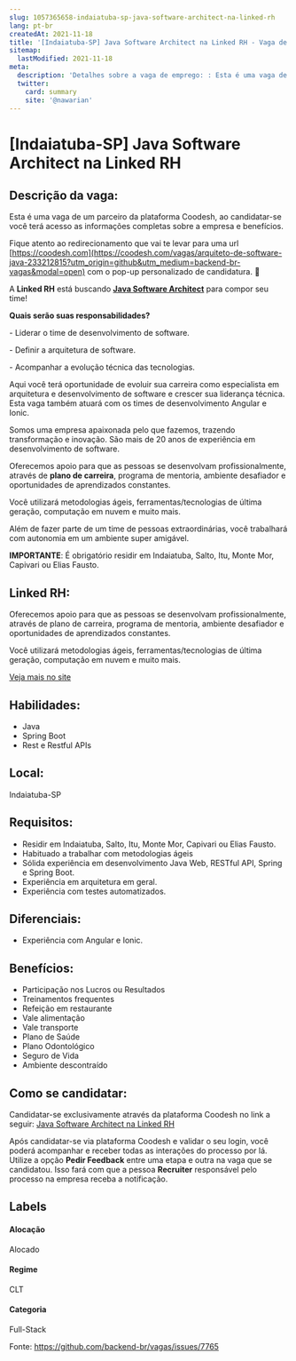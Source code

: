 ```yaml
---
slug: 1057365658-indaiatuba-sp-java-software-architect-na-linked-rh
lang: pt-br
createdAt: 2021-11-18
title: '[Indaiatuba-SP] Java Software Architect na Linked RH - Vaga de Emprego'
sitemap:
  lastModified: 2021-11-18
meta:
  description: 'Detalhes sobre a vaga de emprego: : Esta é uma vaga de um parceiro da plataforma Coodesh, ao candidatar-se você terá acesso as informações completas sobre a empresa e benefícios.  Fique atento ao redirecionamento que vai te levar para uma url [https://coodesh.com](https://coodesh.com/vagas/arquiteto-de-software-java-233212815?utm_origin=github&utm_medium=backend-br-vagas&modal=open) com o pop-up personalizado de candidatura. 👋 <p>A <strong>Linked RH</strong> está buscando <strong><ins>Java Software Architect</ins></strong> para compor seu time!</p> <p><strong>Quais serão suas responsabilidades?</strong></p> <p>- Liderar o time de desenvolvimento de software.</p> <p>- Definir a arquitetura de software.</p> <p>- Acompanhar a evolução técnica das tecnologias.</p> <p>Aqui você terá oportunidade de evoluir sua carreira como especialista em arquitetura e desenvolvimento de software e crescer sua liderança técnica. Esta vaga também atuará com os times de desenvolvimento Angular e Ionic.</p> <p>Somos uma empresa apaixonada pelo que fazemos, trazendo transformação e inovação. São mais de 20 anos de experiência em desenvolvimento de software.&nbsp;</p> <p>Oferecemos apoio para que as pessoas se desenvolvam profissionalmente, através de <strong>plano de carreira</strong>, programa de mentoria, ambiente desafiador e oportunidades de aprendizados constantes.</p> <p></p> <p>Você utilizará metodologias ágeis, ferramentas/tecnologias de última geração, computação em nuvem e muito mais.</p> <p></p> <p>Além de fazer parte de um time de pessoas extraordinárias, você trabalhará com autonomia em um ambiente super amigável.</p> <p></p> <p><strong>IMPORTANTE</strong>: É obrigatório residir em Indaiatuba, Salto, Itu, Monte Mor, Capivari ou Elias Fausto.&nbsp;</p>'
  twitter:
    card: summary
    site: '@nawarian'
---
```


# [Indaiatuba-SP] Java Software Architect na Linked RH

## Descrição da vaga: 
Esta é uma vaga de um parceiro da plataforma Coodesh, ao candidatar-se você terá acesso as informações completas sobre a empresa e benefícios.


Fique atento ao redirecionamento que vai te levar para uma url [https://coodesh.com](https://coodesh.com/vagas/arquiteto-de-software-java-233212815?utm_origin=github&utm_medium=backend-br-vagas&modal=open) com o pop-up personalizado de candidatura. 👋
<p>A <strong>Linked RH</strong> está buscando <strong><ins>Java Software Architect</ins></strong> para compor seu time!</p>
<p><strong>Quais serão suas responsabilidades?</strong></p>
<p>- Liderar o time de desenvolvimento de software.</p>
<p>- Definir a arquitetura de software.</p>
<p>- Acompanhar a evolução técnica das tecnologias.</p>
<p>Aqui você terá oportunidade de evoluir sua carreira como especialista em arquitetura e desenvolvimento de software e crescer sua liderança técnica. Esta vaga também atuará com os times de desenvolvimento Angular e Ionic.</p>
<p>Somos uma empresa apaixonada pelo que fazemos, trazendo transformação e inovação. São mais de 20 anos de experiência em desenvolvimento de software.&nbsp;</p>
<p>Oferecemos apoio para que as pessoas se desenvolvam profissionalmente, através de <strong>plano de carreira</strong>, programa de mentoria, ambiente desafiador e oportunidades de aprendizados constantes.</p>
<p></p>
<p>Você utilizará metodologias ágeis, ferramentas/tecnologias de última geração, computação em nuvem e muito mais.</p>
<p></p>
<p>Além de fazer parte de um time de pessoas extraordinárias, você trabalhará com autonomia em um ambiente super amigável.</p>
<p></p>
<p><strong>IMPORTANTE</strong>: É obrigatório residir em Indaiatuba, Salto, Itu, Monte Mor, Capivari ou Elias Fausto.&nbsp;</p>

## Linked RH: 
 <p>Oferecemos apoio para que as pessoas se desenvolvam profissionalmente, através de plano de carreira, programa de mentoria, ambiente desafiador e oportunidades de aprendizados constantes.</p>
<p>Você utilizará metodologias ágeis, ferramentas/tecnologias de última geração, computação em nuvem e muito mais.</p><a href='https://coodesh.com/empresas/linked-rh'>Veja mais no site</a>

 ## Habilidades: 
 - Java 
- Spring Boot 
- Rest e Restful APIs
## Local: 
 Indaiatuba-SP
## Requisitos: 
 - Residir em Indaiatuba, Salto, Itu, Monte Mor, Capivari ou Elias Fausto.  
- Habituado a trabalhar com metodologias ágeis 
- Sólida experiência em desenvolvimento Java Web, RESTful API, Spring e Spring Boot. 
- Experiência em arquitetura em geral. 
- Experiência com testes automatizados.
## Diferenciais: 
 - Experiência com Angular e Ionic.
## Benefícios: 
 - Participação nos Lucros ou Resultados 
- Treinamentos frequentes 
- Refeição em restaurante 
- Vale alimentação 
- Vale transporte 
- Plano de Saúde 
- Plano Odontológico 
- Seguro de Vida 
- Ambiente descontraído
## Como se candidatar:
Candidatar-se exclusivamente através da plataforma Coodesh no link a seguir: [Java Software Architect na Linked RH](https://coodesh.com/vagas/arquiteto-de-software-java-233212815?utm_origin=github&utm_medium=backend-br-vagas&modal=open)


Após candidatar-se via plataforma Coodesh e validar o seu login, você poderá acompanhar e receber todas as interações do processo por lá. Utilize a opção **Pedir Feedback** entre uma etapa e outra na vaga que se candidatou. Isso fará com que a pessoa **Recruiter** responsável pelo processo na empresa receba a notificação.
## Labels
#### Alocação
Alocado
#### Regime
CLT
#### Categoria
Full-Stack

Fonte: https://github.com/backend-br/vagas/issues/7765